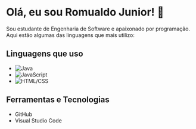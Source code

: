 # Olá, eu sou Romualdo Junior! 👋

Sou estudante de Engenharia de Software e apaixonado por programação. Aqui estão algumas das linguagens que mais utilizo:

## Linguagens que uso
- ![Java](https://img.shields.io/badge/Java-orange?style=for-the-badge)
- ![JavaScript](https://img.shields.io/badge/JavaScript-yellow?style=for-the-badge)
- ![HTML/CSS](https://img.shields.io/badge/HTML%20%26%20CSS-red?style=for-the-badge)


## Ferramentas e Tecnologias
- GitHub
- Visual Studio Code
 


